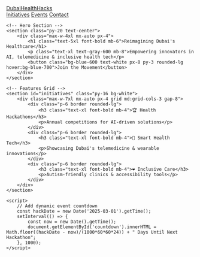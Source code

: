 <!DOCTYPE html>
<html lang="en">
<head>
    <meta charset="UTF-8">
    <meta name="viewport" content="width=device-width, initial-scale=1.0">
    <title>DubaiHealthHacks - Healthcare Innovation Hub</title>
    <script src="https://cdn.tailwindcss.com"></script>
</head>
<body class="bg-gray-50">
    <!-- Navbar -->
    <nav class="bg-white shadow-lg">
        <div class="max-w-7xl mx-auto px-4">
            <div class="flex justify-between items-center py-4">
                <a href="#" class="text-2xl font-bold text-blue-600">DubaiHealthHacks</a>
                <div class="space-x-6">
                    <a href="#initiatives" class="text-gray-700 hover:text-blue-600">Initiatives</a>
                    <a href="#events" class="text-gray-700 hover:text-blue-600">Events</a>
                    <a href="#contact" class="text-gray-700 hover:text-blue-600">Contact</a>
                </div>
            </div>
        </div>
    </nav>

    <!-- Hero Section -->
    <section class="py-20 text-center">
        <div class="max-w-4xl mx-auto px-4">
            <h1 class="text-5xl font-bold mb-6">Reimagining Dubai's Healthcare</h1>
            <p class="text-xl text-gray-600 mb-8">Empowering innovators in AI, telemedicine & inclusive health tech</p>
            <button class="bg-blue-600 text-white px-8 py-3 rounded-lg hover:bg-blue-700">Join the Movement</button>
        </div>
    </section>

    <!-- Features Grid -->
    <section id="initiatives" class="py-16 bg-white">
        <div class="max-w-7xl mx-auto px-4 grid md:grid-cols-3 gap-8">
            <div class="p-6 border rounded-lg">
                <h3 class="text-xl font-bold mb-4">🏆 Health Hackathons</h3>
                <p>Annual competitions for AI-driven solutions</p>
            </div>
            <div class="p-6 border rounded-lg">
                <h3 class="text-xl font-bold mb-4">🤖 Smart Health Tech</h3>
                <p>Showcasing Dubai's telemedicine & wearable innovations</p>
            </div>
            <div class="p-6 border rounded-lg">
                <h3 class="text-xl font-bold mb-4">❤️ Inclusive Care</h3>
                <p>Autism-friendly clinics & accessibility tools</p>
            </div>
        </div>
    </section>

    <script>
        // Add dynamic event countdown
        const hackDate = new Date('2025-03-01').getTime();
        setInterval(() => {
            const now = new Date().getTime();
            document.getElementById('countdown').innerHTML = Math.floor((hackDate - now)/(1000*60*60*24)) + " Days Until Next Hackathon";
        }, 1000);
    </script>
</body>
</html>
